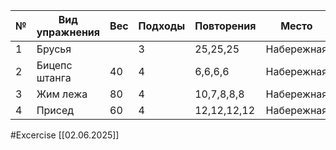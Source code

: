 
| №   | Вид упражнения                  | Вес | Подходы | Повторения  | Место      |
| --- | ------------------------------- | --- | ------- | ----------- | ---------- |
| 1   | Брусья                          |     | 3       | 25,25,25    | Набережная |
| 2   | Бицепс штанга                   | 40  | 4       | 6,6,6,6     | Набережная |
| 3   | Жим лежа                        | 80  | 4       | 10,7,8,8,8  | Набережная |
| 4   | Присед                          | 60  | 4       | 12,12,12,12 | Набережная |

#Excercise
[[02.06.2025]]